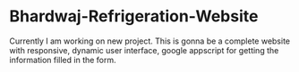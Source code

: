 # Bhardwaj-Refrigeration-Website
Currently I am working on new project. This is gonna be a complete website with responsive, dynamic user interface, google appscript for getting the information filled in the form.
